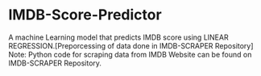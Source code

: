 # IMDB-Score-Predictor
A machine Learning model that predicts IMDB score using LINEAR REGRESSION.[Preporcessing of data done in IMDB-SCRAPER Repository]
Note:
Python code for scraping data from IMDB Website can be found on IMDB-SCRAPER Repository.

